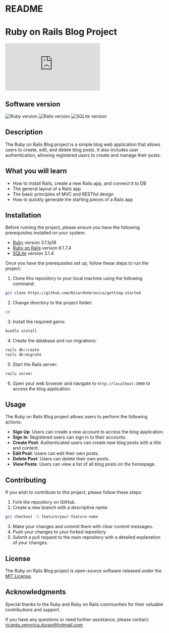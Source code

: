 # README

# Ruby on Rails Blog Project

![Rails tutorial](https://guides.rubyonrails.org/v6.1/getting_started.html)

## Software version

![Ruby version](https://img.shields.io/badge/Ruby-3.1.1p18-red)
![Rails version](https://img.shields.io/badge/Rails-6.1.7.4-orange)
![SQLite version](https://img.shields.io/badge/SQLite-3.1.4-blue)

## Description

The Ruby on Rails Blog project is a simple blog web application that allows users to create, edit, and delete blog posts. It also includes user authentication, allowing registered users to create and manage their posts.

## What you will learn

- How to install Rails, create a new Rails app, and connect it to DB
- The general layout of a Rails app
- The basic principles of MVC and RESTful design
- How to quickly generate the starting pieces of a Rails app

## Installation

Before running the project, please ensure you have the following prerequisites installed on your system:

- [Ruby](https://www.ruby-lang.org/en/documentation/installation/) version 3.1.1p18
- [Ruby on Rails](https://guides.rubyonrails.org/getting_started.html#installing-rails) version 6.1.7.4
- [SQLite](https://www.sqlite.org/index.html) version 3.1.4

Once you have the prerequisites set up, follow these steps to run the project:

1. Clone this repository to your local machine using the following command:

```bash
git clone https://github.com/RicardoVeronica/getting-started
```

2. Change directory to the project folder:

```bash
cd
```

3. Install the required gems:

```bash
bundle install
```

4. Create the database and run migrations:

```bash
rails db:create
rails db:migrate
```

5. Start the Rails server:

```bash
rails server
```

6. Open your web browser and navigate to `http://localhost:3000` to access the blog application.

## Usage

The Ruby on Rails Blog project allows users to perform the following actions:

- **Sign Up**: Users can create a new account to access the blog application.
- **Sign In**: Registered users can sign in to their accounts.
- **Create Post**: Authenticated users can create new blog posts with a title and content.
- **Edit Post**: Users can edit their own posts.
- **Delete Post**: Users can delete their own posts.
- **View Posts**: Users can view a list of all blog posts on the homepage.

## Contributing

If you wish to contribute to this project, please follow these steps:

1. Fork the repository on GitHub.
2. Create a new branch with a descriptive name:

```bash
git checkout -b feature/your-feature-name
```

3. Make your changes and commit them with clear commit messages.
4. Push your changes to your forked repository.
5. Submit a pull request to the main repository with a detailed explanation of your changes.

## License

The Ruby on Rails Blog project is open-source software released under the [MIT License](LICENSE).

## Acknowledgments

Special thanks to the Ruby and Ruby on Rails communities for their valuable contributions and support.

If you have any questions or need further assistance, please contact: ricardo_veronica.duran@hotmail.com
